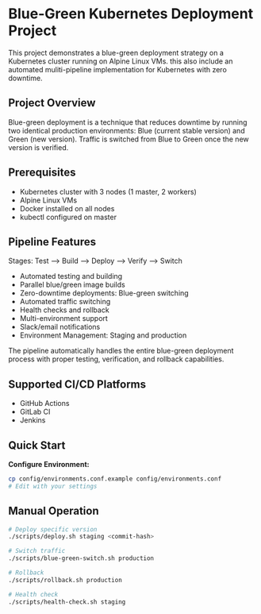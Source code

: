 
# Blue-Green Kubernetes Deployment Project

This project demonstrates a blue-green deployment strategy on a Kubernetes cluster running on Alpine Linux VMs. this also include an automated muliti-pipeline implementation for Kubernetes with zero downtime.

## Project Overview

Blue-green deployment is a technique that reduces downtime by running two identical production environments: Blue (current stable version) and Green (new version). Traffic is switched from Blue to Green once the new version is verified.

## Prerequisites

- Kubernetes cluster with 3 nodes (1 master, 2 workers)
- Alpine Linux VMs
- Docker installed on all nodes
- kubectl configured on master

## Pipeline Features

Stages:  Test --> Build --> Deploy --> Verify --> Switch

- Automated testing and building
- Parallel blue/green image builds
- Zero-downtime deployments: Blue-green switching
- Automated traffic switching
- Health checks and rollback
- Multi-environment support
- Slack/email notifications
- Environment Management: Staging and production

The pipeline automatically handles the entire blue-green deployment process with proper testing, verification, and rollback capabilities.


## Supported CI/CD Platforms

- GitHub Actions
- GitLab CI
- Jenkins

## Quick Start

**Configure Environment:**
   ```bash
   cp config/environments.conf.example config/environments.conf
   # Edit with your settings
   ```

## Manual Operation
```bash
# Deploy specific version
./scripts/deploy.sh staging <commit-hash>

# Switch traffic
./scripts/blue-green-switch.sh production

# Rollback
./scripts/rollback.sh production

# Health check
./scripts/health-check.sh staging
```

